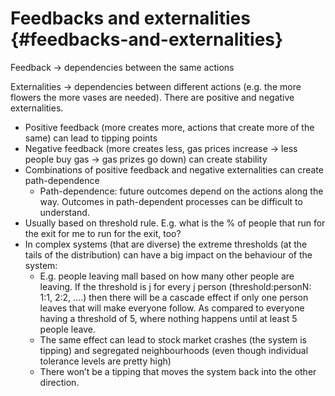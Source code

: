 # Feedbacks and externalities {#feedbacks-and-externalities}

Feedback -&gt; dependencies between the same actions

Externalities -&gt; dependencies between different actions (e.g. the more flowers the more vases are needed). There are positive and negative externalities.

*   Positive feedback (more creates more, actions that create more of the same) can lead to tipping points
*   Negative feedback (more creates less, gas prices increase -&gt; less people buy gas -&gt; gas prizes go down) can create stability
*   Combinations of positive feedback and negative externalities can create path-dependence
    *   Path-dependence: future outcomes depend on the actions along the way. Outcomes in path-dependent processes can be difficult to understand.
*   Usually based on threshold rule. E.g. what is the % of people that run for the exit for me to run for the exit, too?
*   In complex systems (that are diverse) the extreme thresholds (at the tails of the distribution) can have a big impact on the behaviour of the system:
    *   E.g. people leaving mall based on how many other people are leaving. If the threshold is j for every j person (threshold:personN: 1:1, 2:2, ….) then there will be a cascade effect if only one person leaves that will make everyone follow. As compared to everyone having a threshold of 5, where nothing happens until at least 5 people leave.
    *   The same effect can lead to stock market crashes (the system is tipping) and segregated neighbourhoods (even though individual tolerance levels are pretty high)
    *   There won’t be a tipping that moves the system back into the other direction.